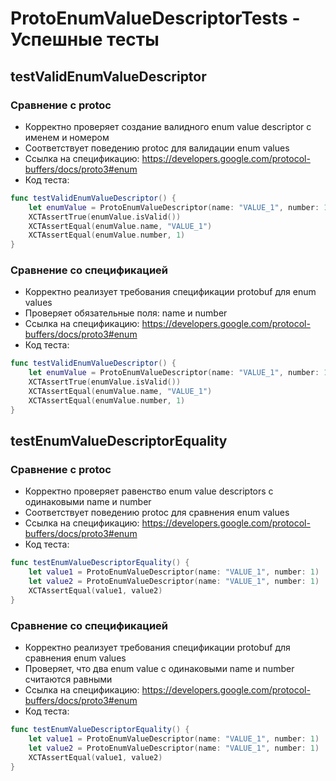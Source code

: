 # ProtoEnumValueDescriptorTests - Успешные тесты

## testValidEnumValueDescriptor
### Сравнение с protoc
- Корректно проверяет создание валидного enum value descriptor с именем и номером
- Соответствует поведению protoc для валидации enum values
- Ссылка на спецификацию: https://developers.google.com/protocol-buffers/docs/proto3#enum
- Код теста:
```swift
func testValidEnumValueDescriptor() {
    let enumValue = ProtoEnumValueDescriptor(name: "VALUE_1", number: 1)
    XCTAssertTrue(enumValue.isValid())
    XCTAssertEqual(enumValue.name, "VALUE_1")
    XCTAssertEqual(enumValue.number, 1)
}
```

### Сравнение со спецификацией
- Корректно реализует требования спецификации protobuf для enum values
- Проверяет обязательные поля: name и number
- Ссылка на спецификацию: https://developers.google.com/protocol-buffers/docs/proto3#enum
- Код теста:
```swift
func testValidEnumValueDescriptor() {
    let enumValue = ProtoEnumValueDescriptor(name: "VALUE_1", number: 1)
    XCTAssertTrue(enumValue.isValid())
    XCTAssertEqual(enumValue.name, "VALUE_1")
    XCTAssertEqual(enumValue.number, 1)
}
```

## testEnumValueDescriptorEquality
### Сравнение с protoc
- Корректно проверяет равенство enum value descriptors с одинаковыми name и number
- Соответствует поведению protoc для сравнения enum values
- Ссылка на спецификацию: https://developers.google.com/protocol-buffers/docs/proto3#enum
- Код теста:
```swift
func testEnumValueDescriptorEquality() {
    let value1 = ProtoEnumValueDescriptor(name: "VALUE_1", number: 1)
    let value2 = ProtoEnumValueDescriptor(name: "VALUE_1", number: 1)
    XCTAssertEqual(value1, value2)
}
```

### Сравнение со спецификацией
- Корректно реализует требования спецификации protobuf для сравнения enum values
- Проверяет, что два enum value с одинаковыми name и number считаются равными
- Ссылка на спецификацию: https://developers.google.com/protocol-buffers/docs/proto3#enum
- Код теста:
```swift
func testEnumValueDescriptorEquality() {
    let value1 = ProtoEnumValueDescriptor(name: "VALUE_1", number: 1)
    let value2 = ProtoEnumValueDescriptor(name: "VALUE_1", number: 1)
    XCTAssertEqual(value1, value2)
}
``` 